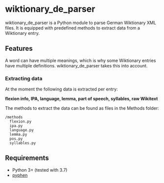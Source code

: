 # wiktionary_de_parser
wiktionary_de_parser is a Python module to parse German Wiktionary XML files. It is equipped with predefined methods to extract data from a Wiktionary entry. 

## Features

A word can have multiple meanings, which is why some Wiktionary entries have multiple definitions. wiktionary_de_parser takes this into account.

### Extracting data
At the moment the following data is extracted per entry:

**flexion info, IPA, language, lemma, part of speech, syllables, raw Wikitext**

The methods to extract the data can be found as files in the Methods folder:
```
/methods
  flexion.py
  ipa.py
  language.py
  lemma.py
  pos.py
  syllables.py
```

## Requirements
- Python 3+ (tested with 3.7)
- [pyphen](https://pyphen.org)
